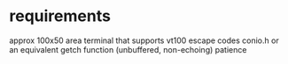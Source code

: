 # requirements

approx 100x50 area
terminal that supports vt100 escape codes
conio.h or an equivalent getch function (unbuffered, non-echoing)
patience